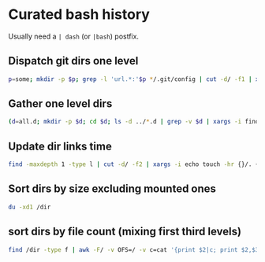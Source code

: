 # Curated bash history

Usually need a `| dash` (or `|bash`) postfix.

## Dispatch git dirs one level

```bash
p=some; mkdir -p $p; grep -l 'url.*:'$p */.git/config | cut -d/ -f1 | xargs echo mv -t $p.d/
```

## Gather one level dirs

```bash
(d=all.d; mkdir -p $d; cd $d; ls -d ../*.d | grep -v $d | xargs -i find {} -type d -mindepth 1 -maxdepth 1 | xargs -i echo ln -s {})
```

## Update dir links time

```bash
find -maxdepth 1 -type l | cut -d/ -f2 | xargs -i echo touch -hr {}/. {}
```

## Sort dirs by size excluding mounted ones

```bash
du -xd1 /dir
```

## sort dirs by file count (mixing first third levels)

```bash
find /dir -type f | awk -F/ -v OFS=/ -v c=cat '{print $2|c; print $2,$3|c; print $2,$3,$4|c}' | sort | uniq -c | sort -nr | awk '$1>1'
```
